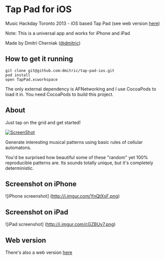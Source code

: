 Tap Pad for iOS
==================

Music Hackday Toronto 2013 - iOS based Tap Pad (see web version [here](http://github.com/dmitric/tap-pad-web))

Note: This is a universal app and works for iPhone and iPad

Made by Dmitri Cherniak ([@dmitric](http://twitter.com/dmitric))

How to get it running
------------------------

```
git clone git@github.com:dmitric/tap-pad-ios.git
pod install
open TapPad.xcworkspace
```

The only external dependency is AFNetworking and I use CocoaPods to load it in. You need CocoaPods to build this project.

About
-----------

Just tap on the grid and get started!

[![ScreenShot](http://i.imgur.com/BGEpjaI.png)](http://www.youtube.com/watch?v=HV8-YnsX5Ao)

Generate interesting musical patterns using basic rules of cellular automatons.

You'd be surprised how beautiful some of these "random" yet 100% reproducible patterns are. Its sounds totally unique, but it's completely deterministic.

Screenshot on iPhone
----------------------
![iPhone screenshot] (http://i.imgur.com/YnQtXsF.png)

Screenshot on iPad
-------------------
![iPad screenshot] (http://i.imgur.com/cGZBUv7.png)

Web version
--------------

There's also a web version [here](http://github.com/dmitric/tap-pad-web)
